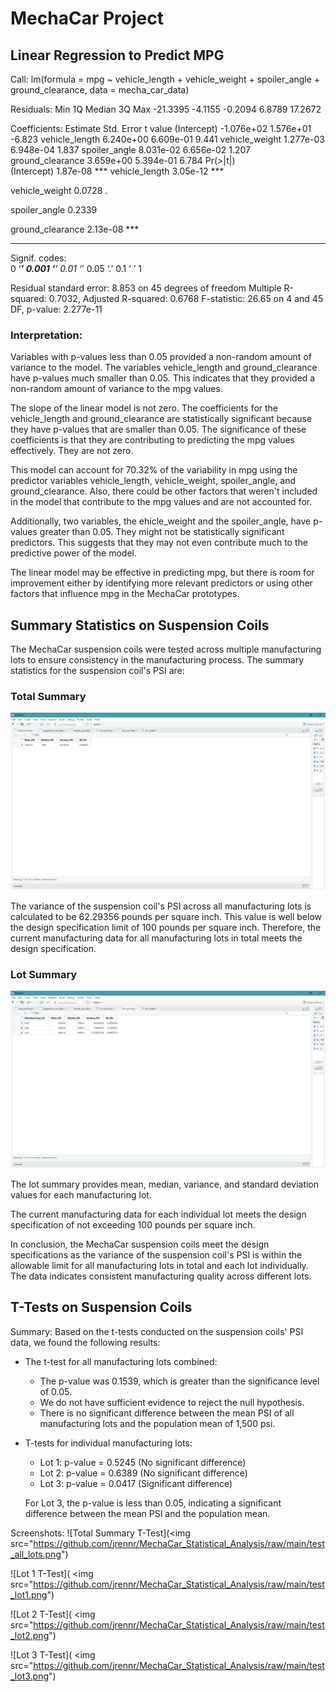 # MechaCar Project

## Linear Regression to Predict MPG

Call:
lm(formula = mpg ~ vehicle_length + vehicle_weight + spoiler_angle + 
    ground_clearance, data = mecha_car_data)

Residuals:
     Min       1Q   Median       3Q      Max 
-21.3395  -4.1155  -0.2094   6.8789  17.2672 

Coefficients:
                   Estimate Std. Error t value
(Intercept)      -1.076e+02  1.576e+01  -6.823
vehicle_length    6.240e+00  6.609e-01   9.441
vehicle_weight    1.277e-03  6.948e-04   1.837
spoiler_angle     8.031e-02  6.656e-02   1.207
ground_clearance  3.659e+00  5.394e-01   6.784
                 Pr(>|t|)    
 (Intercept)      1.87e-08 ***
vehicle_length   3.05e-12 ***

vehicle_weight     0.0728 .  

spoiler_angle      0.2339   

ground_clearance 2.13e-08 ***

---
Signif. codes:  
0 ‘***’ 0.001 ‘**’ 0.01 ‘*’ 0.05 ‘.’ 0.1 ‘ ’ 1

Residual standard error: 8.853 on 45 degrees of freedom
Multiple R-squared:  0.7032,	Adjusted R-squared:  0.6768 
F-statistic: 26.65 on 4 and 45 DF,  p-value: 2.277e-11

### Interpretation:

 Variables with p-values less than 0.05 provided a non-random amount of variance to the model. The variables vehicle_length and ground_clearance have p-values much smaller than 0.05. This indicates that they provided a non-random amount of variance to the mpg values.


The slope of the linear model is not zero.
The coefficients for the vehicle_length and ground_clearance are statistically significant because they have p-values that are smaller than 0.05. The significance of these coefficients is that they are contributing to predicting the mpg values effectively. They are not zero.


This model can account for 70.32% of the variability in mpg using the predictor variables vehicle_length, vehicle_weight, spoiler_angle, and ground_clearance. Also, there could be other factors that weren't included in the model that contribute to the mpg values and are not accounted for.

Additionally, two variables, the ehicle_weight and the spoiler_angle, have p-values greater than 0.05. They might not be statistically significant predictors. This suggests that they may not even contribute much to the predictive power of the model.

The linear model may be effective in predicting mpg, but there is room for improvement either by identifying more relevant predictors or using other factors that influence mpg in the MechaCar prototypes.



## Summary Statistics on Suspension Coils

The MechaCar suspension coils were tested across multiple manufacturing lots to ensure consistency in the manufacturing process. The summary statistics for the suspension coil's PSI are:

### Total Summary

![Total Summary](https://github.com/jrennr/MechaCar_Statistical_Analysis/blob/main/Total_Summary.png)

The variance of the suspension coil's PSI across all manufacturing lots is calculated to be 62.29356 pounds per square inch. This value is well below the design specification limit of 100 pounds per square inch. Therefore, the current manufacturing data for all manufacturing lots in total meets the design specification.

### Lot Summary

![Lot Summary](https://github.com/jrennr/MechaCar_Statistical_Analysis/blob/main/Lot_Summary.png)

The lot summary provides mean, median, variance, and standard deviation values for each manufacturing lot.

The current manufacturing data for each individual lot meets the design specification of not exceeding 100 pounds per square inch.

In conclusion, the MechaCar suspension coils meet the design specifications as the variance of the suspension coil's PSI is within the allowable limit for all manufacturing lots in total and each lot individually. The data indicates consistent manufacturing quality across different lots.





## T-Tests on Suspension Coils

Summary:
Based on the t-tests conducted on the suspension coils' PSI data, we found the following results:

- The t-test for all manufacturing lots combined:
  - The p-value was 0.1539, which is greater than the significance level of 0.05.
  - We do not have sufficient evidence to reject the null hypothesis.
  - There is no significant difference between the mean PSI of all manufacturing lots and the population mean of 1,500 psi.

- T-tests for individual manufacturing lots:
  - Lot 1: p-value = 0.5245 (No significant difference)
  - Lot 2: p-value = 0.6389 (No significant difference)
  - Lot 3: p-value = 0.0417 (Significant difference)
  
  For Lot 3, the p-value is less than 0.05, indicating a significant difference between the mean PSI and the population mean.

Screenshots:
![Total Summary T-Test](<img src="https://github.com/jrennr/MechaCar_Statistical_Analysis/raw/main/test_all_lots.png")

![Lot 1 T-Test]( <img src="https://github.com/jrennr/MechaCar_Statistical_Analysis/raw/main/test_lot1.png")

![Lot 2 T-Test]( <img src="https://github.com/jrennr/MechaCar_Statistical_Analysis/raw/main/test_lot2.png")

![Lot 3 T-Test]( <img src="https://github.com/jrennr/MechaCar_Statistical_Analysis/raw/main/test_lot3.png")
